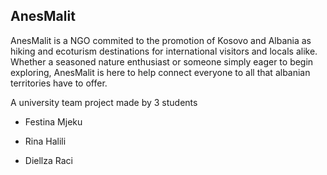 ## AnesMalit

AnesMalit is a NGO commited to the promotion of Kosovo and Albania as hiking and ecoturism destinations for international visitors and locals alike. Whether a seasoned nature enthusiast or someone simply eager to begin exploring, AnesMalit is here to help connect everyone to all that albanian territories have to offer.

A university team project made by 3 students
* Festina Mjeku
+ Rina Halili 
- Diellza Raci
